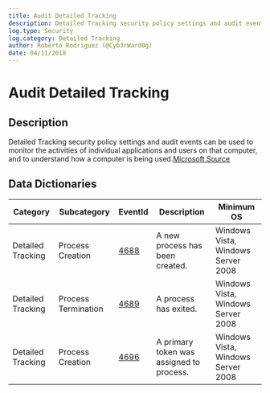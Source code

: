 ```yaml
---
title: Audit Detailed Tracking
description: Detailed Tracking security policy settings and audit events can be used to monitor the activities of individual applications and users on that computer, and to understand how a computer is being used.
log.type: Security
log.category: Detailed Tracking
author: Roberto Rodriguez (@Cyb3rWard0g)
date: 04/11/2018
---
```


# Audit Detailed Tracking

## Description

Detailed Tracking security policy settings and audit events can be used to monitor the activities of individual applications and users on that computer, and to understand how a computer is being used.[Microsoft Source](https://docs.microsoft.com/en-us/windows/security/threat-protection/auditing/advanced-security-audit-policy-settings#detailed-tracking)

## Data Dictionaries

| Category | Subcategory | EventId | Description | Minimum OS |
|--------|---------|-------|---------|------------|
|	Detailed Tracking	|	Process Creation	|	[4688](https://github.com/Cyb3rWard0g/OSSEM/blob/master/data_dictionaries/data_sources/windows/security/detailed_tracking/event-4688.md)	|	A new process has been created.	|	Windows Vista, Windows Server 2008	|
|	Detailed Tracking	|	Process Termination	|	[4689](https://github.com/Cyb3rWard0g/OSSEM/blob/master/data_dictionaries/data_sources/windows/security/detailed_tracking/event-4689.md)	|	A process has exited.	|	Windows Vista, Windows Server 2008	|
|	Detailed Tracking	|	Process Creation	|	[4696](https://github.com/Cyb3rWard0g/OSSEM/blob/master/data_dictionaries/data_sources/windows/security/detailed_tracking/event-4696.md)	|	A primary token was assigned to process.	|	Windows Vista, Windows Server 2008	|
